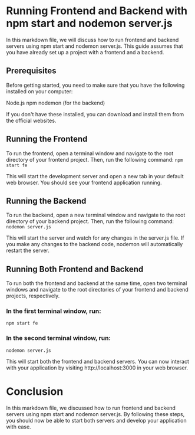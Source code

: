 # Running Frontend and Backend with npm start and nodemon server.js
In this markdown file, we will discuss how to run frontend and backend servers using npm start and nodemon server.js. This guide assumes that you have already set up a project with a frontend and a backend.

## Prerequisites
Before getting started, you need to make sure that you have the following installed on your computer:

Node.js
npm
nodemon (for the backend)

If you don't have these installed, you can download and install them from the official websites.

## Running the Frontend
To run the frontend, open a terminal window and navigate to the root directory of your frontend project. Then, run the following command:
`npm start fe`

This will start the development server and open a new tab in your default web browser. You should see your frontend application running.

## Running the Backend
To run the backend, open a new terminal window and navigate to the root directory of your backend project. Then, run the following command:
`nodemon server.js`

This will start the server and watch for any changes in the server.js file. If you make any changes to the backend code, nodemon will automatically restart the server.

## Running Both Frontend and Backend
To run both the frontend and backend at the same time, open two terminal windows and navigate to the root directories of your frontend and backend projects, respectively.

### In the first terminal window, run:
`npm start fe`

### In the second terminal window, run:
`nodemon server.js`

This will start both the frontend and backend servers. You can now interact with your application by visiting http://localhost:3000 in your web browser.

# Conclusion
In this markdown file, we discussed how to run frontend and backend servers using npm start and nodemon server.js. By following these steps, you should now be able to start both servers and develop your application with ease.
